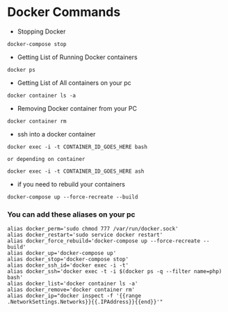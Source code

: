 # Docker Commands

* Stopping Docker
```
docker-compose stop
```

* Getting List of Running Docker containers 
```
docker ps
```

* Getting List of All containers on your pc
```
docker container ls -a
```

* Removing Docker container from your PC
```
docker container rm
```

* ssh into a docker container

```
docker exec -i -t CONTAINER_ID_GOES_HERE bash

or depending on container

docker exec -i -t CONTAINER_ID_GOES_HERE ash
```
* if you need to rebuild your containers
```
docker-compose up --force-recreate --build
```



### You can add these aliases on your pc 

```
alias docker_perm='sudo chmod 777 /var/run/docker.sock'
alias docker_restart='sudo service docker restart'
alias docker_force_rebuild='docker-compose up --force-recreate --build'
alias docker_up='docker-compose up'
alias docker_stop='docker-compose stop'
alias docker_ssh_id='docker exec -i -t'
alias docker_ssh='docker exec -t -i $(docker ps -q --filter name=php) bash'
alias docker_list='docker container ls -a'
alias docker_remove='docker container rm'
alias docker_ip="docker inspect -f '{{range .NetworkSettings.Networks}}{{.IPAddress}}{{end}}'"
```
